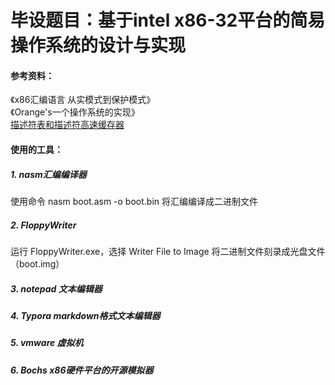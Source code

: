 # 毕设题目：基于intel x86-32平台的简易操作系统的设计与实现

#### 参考资料：
《x86汇编语言 从实模式到保护模式》<br>
《Orange's一个操作系统的实现》<br>
[描述符表和描述符高速缓存器](https://blog.csdn.net/cos_sin_tan/article/details/8511453)

#### 使用的工具：
##### 1. nasm汇编编译器
使用命令 nasm boot.asm -o boot.bin 将汇编编译成二进制文件

##### 2. FloppyWriter
运行 FloppyWriter.exe，选择 Writer File to Image 将二进制文件刻录成光盘文件（boot.img）

##### 3. notepad 文本编辑器
##### 4. Typora markdown格式文本编辑器
##### 5. vmware 虚拟机
##### 6. Bochs x86硬件平台的开源模拟器

